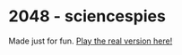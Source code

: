 # 2048 - sciencespies

Made just for fun. [Play the real version here!](http://gabrielecirulli.github.io/2048/)


